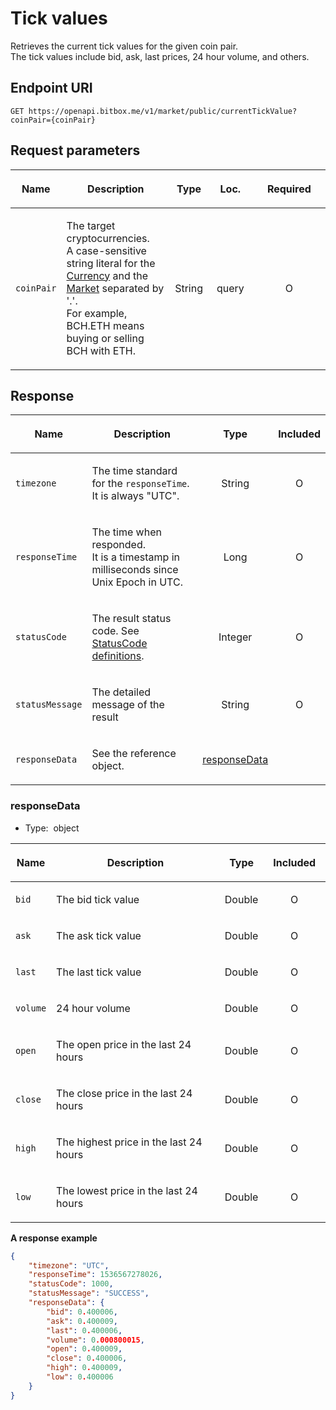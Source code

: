 # Tick values

Retrieves the current tick values for the given coin pair.<br/>
The tick values include bid, ask, last prices, 24 hour volume, and others.

## Endpoint URI

    GET https://openapi.bitbox.me/v1/market/public/currentTickValue?coinPair={coinPair}

## Request parameters

<table>

<colgroup>

<col style="width: 12%">

<col style="width: 36%">

<col style="width: 12%">

<col style="width: 15%">

<col style="width: 25%">

</colgroup>

<thead>

<tr class="header">

<th>

<strong>Name</strong>

</th>

<th>

<strong>Description</strong>

</th>

<th style="text-align: center;">

<strong>Type</strong>

</th>

<th style="text-align: center;">

<strong>Loc.</strong>

</th>

<th style="text-align: center;">

<strong>Required</strong>

</th>

</tr>

</thead>

<tbody>

<tr>

<td>

`coinPair`

</td>

<td>

The target cryptocurrencies.<br/>
A case-sensitive string literal for the [Currency](#currency) and the [Market](#market) separated by '.'.<br/>
For example, BCH.ETH means buying or selling BCH with ETH.

</td>

<td style="text-align: center;">

<span class="nowrap">String</span>

</td>

<td style="text-align: center;">

<span class="nowrap">query<span>

</td>

<td style="text-align: center;">

O

</td>

</tr>

</tbody>

</table>

<!-- | Name | Description | Type | Loc. | Required |
|---|---|---|---|---|| `coinPair` |  The target cryptocurrencies.<br/>
A case-sensitive string literal for the [Currency](#currency) and the [Market](#market) separated by \'.\'.<br/>
For example, BCH.ETH means buying or selling BCH with ETH. | <span class="nowrap">String</span> | query |  O  | -->

## Response

<table>

<thead>

<tr class="header">

<th>

<strong>Name</strong>

</th>

<th>

<strong>Description</strong>

</th>

<th style="text-align: center;">

<strong>Type</strong>

</th>

<th style="text-align: center;">

<strong>Included</strong>

</th>

</tr>

</thead>

<tbody>

<tr>

<td>

`timezone`

</td>

<td>

The time standard for the `responseTime`. It is always "UTC".

</td>

<td style="text-align: center;">

<span class="nowrap"> String </span>

</td>

<td style="text-align: center;">

O

</td>

</tr>

<tr>

<td>

`responseTime`

</td>

<td>

The time when responded.<br/>
It is a timestamp in milliseconds since Unix Epoch in UTC.

</td>

<td style="text-align: center;">

<span class="nowrap"> Long </span>

</td>

<td style="text-align: center;">

O

</td>

</tr>

<tr>

<td>

`statusCode`

</td>

<td>

The result status code. See [StatusCode definitions](#statuscode-definitions).

</td>

<td style="text-align: center;">

<span class="nowrap"> Integer </span>

</td>

<td style="text-align: center;">

O

</td>

</tr>

<tr>

<td>

`statusMessage`

</td>

<td>

The detailed message of the result

</td>

<td style="text-align: center;">

<span class="nowrap"> String </span>

</td>

<td style="text-align: center;">

O

</td>

</tr>

<tr>

<td>

`responseData`

</td>

<td>

See the reference object.

</td>

<td style="text-align: center;">

[responseData](#responsedata)

</td>

<td style="text-align: center;">

</td>

</tr>

</tbody>

</table>

### responseData

  - Type:  object
    </p>

<table>

<colgroup>

<col style="width: 12%">

<col style="width: 56%">

<col style="width: 12%">

<col style="width: 20%">

</colgroup>

<thead>

<tr class="header">

<th>

<strong>Name</strong>

</th>

<th>

<strong>Description</strong>

</th>

<th style="text-align: center;">

<strong>Type</strong>

</th>

<th style="text-align: center;">

<strong>Included</strong>

</th>

</tr>

</thead>

<tbody>

<tr>

<td>

`bid`

</td>

<td>

The bid tick value

</td>

<td style="text-align: center;">

Double

</td>

<td style="text-align: center;">

O

</td>

</tr>

<tr>

<td>

`ask`

</td>

<td>

The ask tick value

</td>

<td style="text-align: center;">

Double

</td>

<td style="text-align: center;">

O

</td>

</tr>

<tr>

<td>

`last`

</td>

<td>

The last tick value

</td>

<td style="text-align: center;">

Double

</td>

<td style="text-align: center;">

O

</td>

</tr>

<tr>

<td>

`volume`

</td>

<td>

24 hour volume

</td>

<td style="text-align: center;">

Double

</td>

<td style="text-align: center;">

O

</td>

</tr>

<tr>

<td>

`open`

</td>

<td>

The open price in the last 24 hours

</td>

<td style="text-align: center;">

Double

</td>

<td style="text-align: center;">

O

</td>

</tr>

<tr>

<td>

`close`

</td>

<td>

The close price in the last 24 hours

</td>

<td style="text-align: center;">

Double

</td>

<td style="text-align: center;">

O

</td>

</tr>

<tr>

<td>

`high`

</td>

<td>

The highest price in the last 24 hours

</td>

<td style="text-align: center;">

Double

</td>

<td style="text-align: center;">

O

</td>

</tr>

<tr>

<td>

`low`

</td>

<td>

The lowest price in the last 24 hours

</td>

<td style="text-align: center;">

Double

</td>

<td style="text-align: center;">

O

</td>

</tr>

</tbody>

</table>

**A response example**

``` json
{
    "timezone": "UTC",
    "responseTime": 1536567278026,
    "statusCode": 1000,
    "statusMessage": "SUCCESS",
    "responseData": {
        "bid": 0.400006,
        "ask": 0.400009,
        "last": 0.400006,
        "volume": 0.000800015,
        "open": 0.400009,
        "close": 0.400006,
        "high": 0.400009,
        "low": 0.400006
    }
}
```

<p/>
